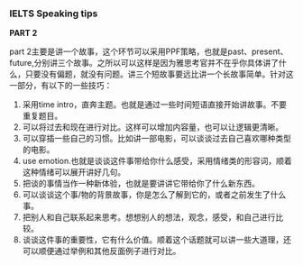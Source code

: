 ### IELTS Speaking tips

**PART 2**

part 2主要是讲一个故事，这个环节可以采用PPF策略，也就是past、present、future,分别讲三个故事。之所以可以这样是因为雅思考官并不在乎你具体讲了什么，只要没有偏题，就没有问题。讲三个短故事要远比讲一个长故事简单。针对这一部分，有以下的一些技巧：

1. 采用time intro，直奔主题。也就是通过一些时间短语直接开始讲故事。不要重复题目。
2. 可以将过去和现在进行对比。这样可以增加内容量，也可以让逻辑更清晰。
3. 可以穿插一些自己的习惯。比如讲一部电影，可以谈谈过去自己喜欢哪种类型的电影。
4. use emotion.也就是谈谈这件事带给你什么感受，采用情绪类的形容词，顺着这种情绪可以展开讲好几句。
5. 把谈的事情当作一种新体验，也就是要讲讲它带给你了什么新东西。
6. 可以谈谈这个事/物的背景故事，你是怎么了解到它的，或者之前发生了什么事。
7. 把别人和自己联系起来思考。想想别人的想法，观念，感受，和自己进行比较。
8. 谈谈这件事的重要性，它有什么价值。顺着这个话题就可以讲一些大道理，还可以顺便通过举例和其他反面例子进行对比。